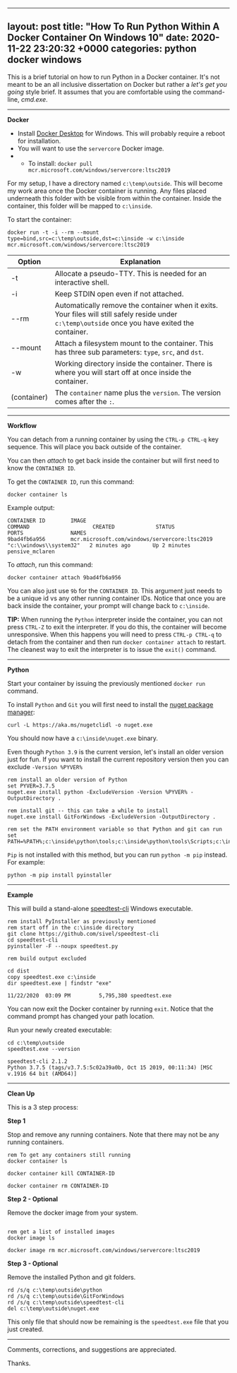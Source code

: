 
---
layout: post
title: "How To Run Python Within A Docker Container On Windows 10"
date: 2020-11-22 23:20:32 +0000
categories: python docker windows
---

This is a brief tutorial on how to run Python in a Docker container.  It's not meant to be an all inclusive dissertation on Docker but rather a *let's get you going* style brief. It assumes that you are comfortable using the command-line, *cmd.exe*.

___


**Docker**

* Install [Docker Desktop](https://www.docker.com/products/docker-desktop) for Windows. This will probably require a reboot for installation. 
* You will want to use the `servercore` Docker image.
* * To install: `docker pull mcr.microsoft.com/windows/servercore:ltsc2019`

For my setup, I have a directory named `c:\temp\outside`. This will become my work area once the Docker container is running.  Any files placed underneath this folder with be visible from within the container. Inside the container, this folder will be mapped to `c:\inside`.

To start the container:

`docker run -t -i --rm --mount type=bind,src=c:\temp\outside,dst=c:\inside -w c:\inside mcr.microsoft.com/windows/servercore:ltsc2019`

Option | Explanation
-------|------------
-t     | Allocate a pseudo-TTY. This is needed for an interactive shell.
-i     | Keep STDIN open even if not attached.
--rm   | Automatically remove the container when it exits.  Your files will still safely reside under `c:\temp\outside` once you have exited the container.
--mount | Attach a filesystem mount to the container.  This has three sub parameters: `type`, `src`, and `dst`.
-w     | Working directory inside the container. There is where you will start off at once inside the container.
(container) | The `container` name plus the `version`. The version comes after the `:`.

___

**Workflow**

You can detach from a running container by using the `CTRL-p CTRL-q` key sequence.  This will place you back outside of the container.

You can then *attach* to get back inside the container but will first need to know the `CONTAINER ID`.

To get the `CONTAINER ID`, run this command:

`docker container ls`

Example output:

```
CONTAINER ID        IMAGE                                           COMMAND                    CREATED             STATUS              PORTS               NAMES
9bad4fb6a956        mcr.microsoft.com/windows/servercore:ltsc2019   "c:\\windows\\system32"   2 minutes ago       Up 2 minutes                            pensive_mclaren
```

To *attach*, run this command:

`docker container attach 9bad4fb6a956`

You can also just use `9b` for the `CONTAINER ID`.  This argument just needs to be a unique id vs any other running container IDs.  Notice that once you are back inside the container, your prompt will change back to `c:\inside`.

**TIP:** When running the `Python` interpreter inside the container, you can not press `CTRL-Z` to exit the interpreter.  If you do this, the container will become unresponsive.  When this happens you will need to press `CTRL-p CTRL-q` to detach from the container and then run `docker container attach` to restart.  The cleanest way to exit the interpreter is to issue the `exit()` command.

___

**Python**

Start your container by issuing the previously mentioned `docker run` command.

To install `Python` and `Git` you will first need to install the [nuget package manager](https://docs.microsoft.com/en-us/nuget/reference/nuget-exe-cli-reference):

```
curl -L https://aka.ms/nugetclidl -o nuget.exe
```

You should now have a `c:\inside\nuget.exe` binary.

Even though `Python 3.9` is the current version, let's install an older version just for fun. If you want to install the current repository version then you can exclude `-Version %PYVER%` 

```
rem install an older version of Python
set PYVER=3.7.5
nuget.exe install python -ExcludeVersion -Version %PYVER% -OutputDirectory .

rem install git -- this can take a while to install
nuget.exe install GitForWindows -ExcludeVersion -OutputDirectory .

rem set the PATH environment variable so that Python and git can run
set PATH=%PATH%;c:\inside\python\tools;c:\inside\python\tools\Scripts;c:\inside\GitForWindows\tools\cmd
```

`Pip` is not installed with this method, but you can run `python -m pip` instead. For example:

```
python -m pip install pyinstaller
```

___

**Example**

This will build a stand-alone [speedtest-cli](https://github.com/sivel/speedtest-cli) Windows executable.

```
rem install PyInstaller as previously mentioned
rem start off in the c:\inside directory
git clone https://github.com/sivel/speedtest-cli
cd speedtest-cli
pyinstaller -F --noupx speedtest.py

rem build output excluded

cd dist
copy speedtest.exe c:\inside
dir speedtest.exe | findstr "exe"

11/22/2020  03:09 PM         5,795,380 speedtest.exe

```

You can now exit the Docker container by running `exit`. Notice that the command prompt has changed your path location.

Run your newly created executable:

```
cd c:\temp\outside
speedtest.exe --version

speedtest-cli 2.1.2
Python 3.7.5 (tags/v3.7.5:5c02a39a0b, Oct 15 2019, 00:11:34) [MSC v.1916 64 bit (AMD64)]
```

___

**Clean Up**

This is a 3 step process:

**Step 1**

Stop and remove any running containers.  Note that there may not be any running containers.

```
rem To get any containers still running
docker container ls

docker container kill CONTAINER-ID

docker container rm CONTAINER-ID
```

**Step 2 - Optional**

Remove the docker image from your system.

```

rem get a list of installed images
docker image ls

docker image rm mcr.microsoft.com/windows/servercore:ltsc2019
```

**Step 3 - Optional**

Remove the installed Python and git folders.

```
rd /s/q c:\temp\outside\python
rd /s/q c:\temp\outside\GitForWindows
rd /s/q c:\temp\outside\speedtest-cli
del c:\temp\outside\nuget.exe
```

This only file that should now be remaining is the `speedtest.exe` file that you just created.

___

Comments, corrections, and suggestions are appreciated. 

Thanks.

